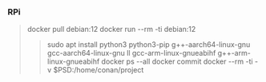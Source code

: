 ### RPi

> docker pull debian:12
> docker run --rm -ti debian:12
> > sudo apt install python3 python3-pip g++-aarch64-linux-gnu gcc-aarch64-linux-gnu ll gcc-arm-linux-gnueabihf g++-arm-linux-gnueabihf
> docker ps --all
> docker commit <nickname> <newname>
> docker --rm -ti -v $PSD:/home/conan/project <newname>
<!-- -ti (Interactive) -v (Mount directory in) -->
